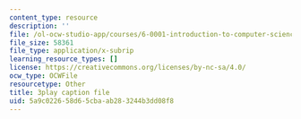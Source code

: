 ```yaml
---
content_type: resource
description: ''
file: /ol-ocw-studio-app/courses/6-0001-introduction-to-computer-science-and-programming-in-python-fall-2016/5a9c022658d65cbaab283244b3dd08f8_-DP1i2ZU9gk.vtt
file_size: 58361
file_type: application/x-subrip
learning_resource_types: []
license: https://creativecommons.org/licenses/by-nc-sa/4.0/
ocw_type: OCWFile
resourcetype: Other
title: 3play caption file
uid: 5a9c0226-58d6-5cba-ab28-3244b3dd08f8
---
```

